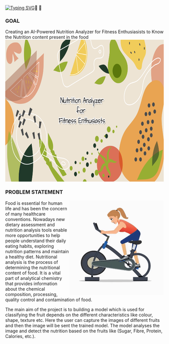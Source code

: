 [![Typing SVG](https://readme-typing-svg.demolab.com?font=Fira+Code&size=100&pause=1000&color=F7F7F7&center=true&width=1500&height=700&lines=Ai+-+Powered+Nutrition+Analyzer+For+Fitness++Enthusiasts)](https://git.io/typing-svg):muscle: :grapes:
### GOAL 

Creating an AI-Powered Nutrition Analyzer for Fitness Enthusiasists to Know the Nutrition content present in the food
<img src="https://github.com/IBM-EPBL/IBM-Project-17832-1659676633/blob/main/Gif/banner.png" height=450 width=1100 align ="center">















### PROBLEM STATEMENT
<img src="https://github.com/IBM-EPBL/IBM-Project-17832-1659676633/blob/main/Gif/cycling_.gif" height=300 width=300 align="right">

Food is essential for human life and has been the concern of many healthcare conventions. Nowadays new dietary assessment and nutrition analysis tools enable more opportunities to help people understand their daily eating habits, exploring nutrition patterns and maintain a healthy diet. Nutritional analysis is the process of determining the nutritional content of food. It is a vital part of analytical chemistry that provides information about the chemical composition, processing, quality control and contamination of food.

 
The main aim of the project is to building a model which is used for classifying the fruit depends on the different characteristics like colour, shape, texture etc. Here the user can capture the images of different fruits and then the image will be sent the trained model. The model analyses the image and detect the nutrition based on the fruits like (Sugar, Fibre, Protein, Calories, etc.).

